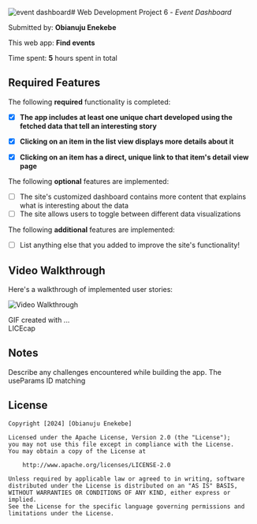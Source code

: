 ![event dashboard](https://github.com/obianuju1/Project-5/assets/83367389/e51b1557-c54c-479c-9f22-a3b2f3029a15)# Web Development Project 6 - *Event Dashboard*

Submitted by: **Obianuju Enekebe**

This web app: **Find events**

Time spent: **5** hours spent in total

## Required Features

The following **required** functionality is completed:

- [x] **The app includes at least one unique chart developed using the fetched data that tell an interesting story**
- [x] **Clicking on an item in the list view displays more details about it**
- [x] **Clicking on an item has a direct, unique link to that item's detail view page**


The following **optional** features are implemented:

- [ ] The site's customized dashboard contains more content that explains what is interesting about the data
- [ ] The site allows users to toggle between different data visualizations

The following **additional** features are implemented:

* [ ] List anything else that you added to improve the site's functionality!

## Video Walkthrough

Here's a walkthrough of implemented user stories:

<img src='https://github.com/obianuju1/Project-5/assets/83367389/b225b8b7-56a9-488c-8bab-3700980bcaa1' title='Video Walkthrough' width='' alt='Video Walkthrough' />


<!-- Replace this with whatever GIF tool you used! -->
GIF created with ...  
LICEcap
<!-- Recommended tools:
[Kap](https://getkap.co/) for macOS
[ScreenToGif](https://www.screentogif.com/) for Windows
[peek](https://github.com/phw/peek) for Linux. -->

## Notes

Describe any challenges encountered while building the app.
The useParams ID matching

## License

    Copyright [2024] [Obianuju Enekebe]

    Licensed under the Apache License, Version 2.0 (the "License");
    you may not use this file except in compliance with the License.
    You may obtain a copy of the License at

        http://www.apache.org/licenses/LICENSE-2.0

    Unless required by applicable law or agreed to in writing, software
    distributed under the License is distributed on an "AS IS" BASIS,
    WITHOUT WARRANTIES OR CONDITIONS OF ANY KIND, either express or implied.
    See the License for the specific language governing permissions and
    limitations under the License.
